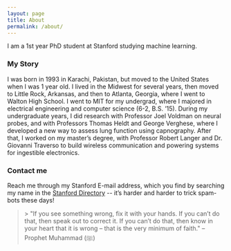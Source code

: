 ```yaml
---
layout: page
title: About
permalink: /about/
---
```


I am a 1st year PhD student at Stanford studying machine learning.

### My Story

I was born in 1993 in Karachi, Pakistan, but moved to the United States when I was 1 year old. I lived in the Midwest for several years, then moved to Little Rock, Arkansas, and then to Atlanta, Georgia, where I went to Walton High School. I went to MIT for my undergrad, where I majored in electrical engineering and computer science (6-2, B.S. ’15). During my undergraduate years, I did research with Professor Joel Voldman on neural probes, and with Professors Thomas Heldt and George Verghese, where I developed a new way to assess lung function using capnography. After that, I worked on my master’s degree, with Professor Robert Langer and Dr. Giovanni Traverso to build wireless communication and powering systems for ingestible electronics.

### Contact me

Reach me through my Stanford E-mail address, which you find by searching my name in the [Stanford Directory](https://stanfordwho.stanford.edu/SWApp/) -- it’s harder and harder to trick spam-bots these days!


<blockquote>
> "If you see something wrong, fix it with your hands. If you can’t do that, then speak out to correct it. If you can’t do that, then know in your heart that it is wrong – that is the very minimum of faith." – Prophet Muhammad (ﷺ)
</blockquote>